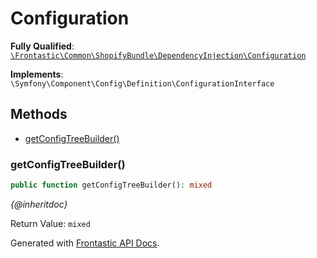 #  Configuration

**Fully Qualified**: [`\Frontastic\Common\ShopifyBundle\DependencyInjection\Configuration`](../../../../src/php/ShopifyBundle/DependencyInjection/Configuration.php)

**Implements**: `\Symfony\Component\Config\Definition\ConfigurationInterface`

## Methods

* [getConfigTreeBuilder()](#getconfigtreebuilder)

### getConfigTreeBuilder()

```php
public function getConfigTreeBuilder(): mixed
```

*{@inheritdoc}*

Return Value: `mixed`

Generated with [Frontastic API Docs](https://github.com/FrontasticGmbH/apidocs).

